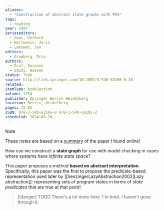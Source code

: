 ```yaml
---
aliases:
  - "Construction of abstract state graphs with PVS"
tags:
  - reading
year: 1997
serieseditors:
  - Goos, Gerhard
  - Hartmanis, Juris
  - Leeuwen, Jan
editors:
  - Grumberg, Orna
authors:
  - Graf, Susanne
  - Saidi, Hassen    
status: Todo
source: http://link.springer.com/10.1007/3-540-63166-6_10 
related:  
itemType: bookSection  
volume: 1254  
publisher: Springer Berlin Heidelberg  
location: Berlin, Heidelberg   
pages: 72-83  
ISBN: 978-3-540-63166-8 978-3-540-69195-2
scheduled: 2024-08-26
---
```

> [!note]
> These notes are based on a [summary](https://slideplayer.com/slide/9017602/) of the paper I found online!

How can we construct a **state graph** for use with model checking in cases where systems have *infinite state space*?

This paper proposes a method **based on abstract interpretation**. Specifically, this paper was the first to propose the predicate-based representation used later by [[henzingerLazyAbstraction2002|Lazy abstraction]]: representing sets of program states in terms of *state predicates* that are true at that point!

> [!danger] TODO
> There's a lot more here. I'm tired. I haven't gone through it.